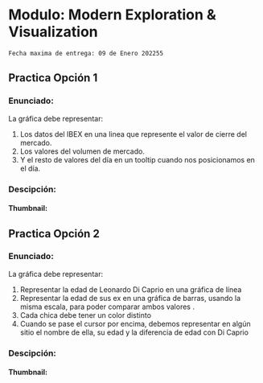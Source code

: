 # Modulo: Modern Exploration & Visualization
`Fecha maxima de entrega: 09 de Enero 202255`

## Practica Opción 1
### Enunciado:
La gráfica debe representar:

1. Los datos del IBEX en una linea que represente el valor de cierre del mercado.
2. Los valores del volumen de mercado.
3. Y el resto de valores del día en un tooltip cuando nos posicionamos en el día.

### Descipción:


#### Thumbnail:


## Practica Opción 2
### Enunciado:
La gráfica debe representar:

1. Representar la edad de Leonardo Di Caprio en una gráfica de línea
2. Representar la edad de sus ex en una gráfica de barras, usando la misma escala, para poder comparar ambos valores .
3. Cada chica debe tener un color distinto
4. Cuando se pase el cursor por encima, debemos representar en algún sitio el nombre de ella, su edad y la diferencia de edad con Di Caprio

### Descipción:


#### Thumbnail:

